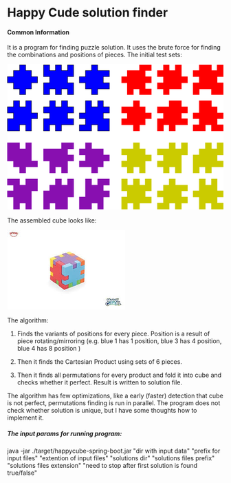 # Happy Cude solution finder

#### Common Information
It is a program for finding puzzle solution.
It uses the brute force for finding the combinations and positions of pieces. 
The initial test sets: 
 
![DEC Architecture](docs/cubes.png)

The assembled cube looks like:


![DEC Architecture](docs/one_cube.jpeg)


The algorithm: 
1. Finds the variants of positions for every piece. Position is a result of piece rotating/mirroring (e.g. blue 1 has 1 position, blue 3 has 4 position, blue 4 has 8 position )

2. Then it finds the Cartesian Product using sets of 6 pieces.

3. Then it finds all permutations for every product and fold it into cube and checks whether it perfect. Result is written to solution file. 

The algorithm has few optimizations, like a early (faster) detection that cube is not perfect, permutations finding is run in parallel. 
The program does not check whether solution is unique, but I have some thoughts how to implement it.  

##### The input params for running program:

java  -jar ./target/happycube-spring-boot.jar "dir with input data" "prefix for input files" "extention of input files" "solutions dir" "solutions files prefix" "solutions files extension" "need to stop after first solution is found true/false" 
